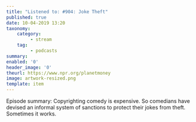```yaml
---
title: "Listened to: #904: Joke Theft"
published: true
date: 10-04-2019 13:20
taxonomy:
    category:
         - stream
    tag:
         - podcasts
summary:
enabled: '0'
header_image: '0'
theurl: https://www.npr.org/planetmoney
image: artwork-resized.png
template: item
---
```

 
Episode summary: Copyrighting comedy is expensive. So comedians have devised an informal system of sanctions to protect their jokes from theft. Sometimes it works.
